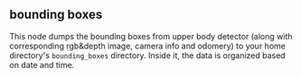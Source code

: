 ## bounding boxes
This node dumps the bounding boxes from upper body detector (along with corresponding rgb&depth image, camera info and odomery) to your home directory's `bounding_boxes` directory. Inside it, the data is organized based on date and time.
